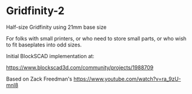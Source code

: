 # Gridfinity-2
Half-size Gridfinity using 21mm base size

For folks with small printers, or who need to store small parts, or who wish to fit baseplates into odd sizes.

Initial BlockSCAD implementation at:

https://www.blockscad3d.com/community/projects/1988709

Based on Zack Freedman's https://www.youtube.com/watch?v=ra_9zU-mnl8
